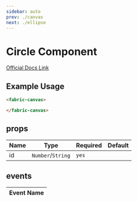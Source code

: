 ```yaml
---
sidebar: auto
prev: ./canvas
next: ./ellipse
---
```


# Circle Component
[Official Docs Link](http://fabricjs.com/docs/fabric.Circle.html)


## Example Usage
```html
<fabric-canvas>

</fabric-canvas>
```

## props
| Name | Type               | Required | Default |
| ---- | ------------------ | -------- | ------- |
| id | `Number`/`String` | `yes` | |

## events
| Event Name|
|-----------|
